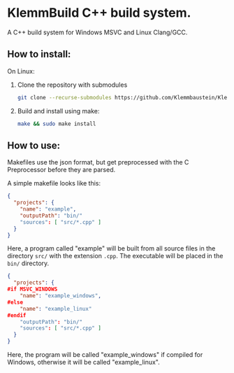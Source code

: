 # KlemmBuild C++ build system.

A C++ build system for Windows MSVC and Linux Clang/GCC.

## How to install:

On Linux:
1.	Clone the repository with submodules
    ```bash
    git clone --recurse-submodules https://github.com/Klemmbaustein/KlemmBuild.git
    ```
2.	Build and install using make:
    ```bash
    make && sudo make install
    ```

## How to use:

Makefiles use the json format, but get preprocessed with the C Preprocessor before they are parsed.

A simple makefile looks like this:

```json
{
  "projects": {
    "name": "example",
    "outputPath": "bin/"
    "sources": [ "src/*.cpp" ]
  }
}
```

Here, a program called "example" will be built from all source files in the directory `src/` with the extension `.cpp`.
The executable will be placed in the `bin/` directory.

```json
{
  "projects": {
#if MSVC_WINDOWS
    "name": "example_windows",
#else
    "name": "example_linux"
#endif
    "outputPath": "bin/"
    "sources": [ "src/*.cpp" ]
  }
}
```

Here, the program will be called "example_windows" if compiled for Windows, otherwise it will be called "example_linux".

